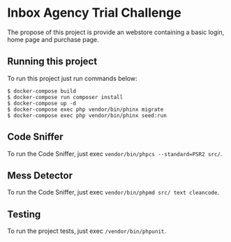 # Inbox Agency Trial Challenge

The propose of this project is provide an webstore containing a basic login, home page and purchase page.

## Running this project

To run this project just run commands below:

```
$ docker-compose build
$ docker-compose run composer install
$ docker-compose up -d
$ docker-compose exec php vendor/bin/phinx migrate
$ docker-compose exec php vendor/bin/phinx seed:run
```

## Code Sniffer

To run the Code Sniffer, just exec `vendor/bin/phpcs --standard=PSR2 src/`.

## Mess Detector

To run the Code Sniffer, just exec `vendor/bin/phpmd src/ text cleancode`.

## Testing

To run the project tests, just exec `/vendor/bin/phpunit`.

